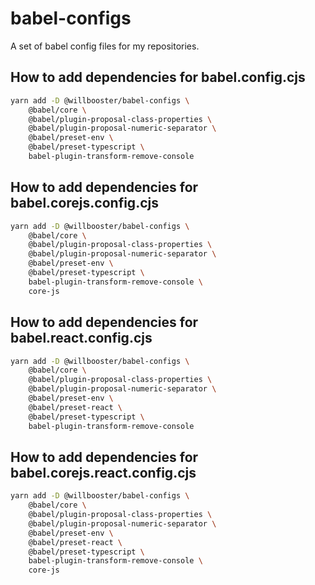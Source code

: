 # babel-configs

A set of babel config files for my repositories.

## How to add dependencies for babel.config.cjs

```sh
yarn add -D @willbooster/babel-configs \
    @babel/core \
    @babel/plugin-proposal-class-properties \
    @babel/plugin-proposal-numeric-separator \
    @babel/preset-env \
    @babel/preset-typescript \
    babel-plugin-transform-remove-console
```

## How to add dependencies for babel.corejs.config.cjs

```sh
yarn add -D @willbooster/babel-configs \
    @babel/core \
    @babel/plugin-proposal-class-properties \
    @babel/plugin-proposal-numeric-separator \
    @babel/preset-env \
    @babel/preset-typescript \
    babel-plugin-transform-remove-console \
    core-js
```

## How to add dependencies for babel.react.config.cjs

```sh
yarn add -D @willbooster/babel-configs \
    @babel/core \
    @babel/plugin-proposal-class-properties \
    @babel/plugin-proposal-numeric-separator \
    @babel/preset-env \
    @babel/preset-react \
    @babel/preset-typescript \
    babel-plugin-transform-remove-console
```

## How to add dependencies for babel.corejs.react.config.cjs

```sh
yarn add -D @willbooster/babel-configs \
    @babel/core \
    @babel/plugin-proposal-class-properties \
    @babel/plugin-proposal-numeric-separator \
    @babel/preset-env \
    @babel/preset-react \
    @babel/preset-typescript \
    babel-plugin-transform-remove-console \
    core-js
```
